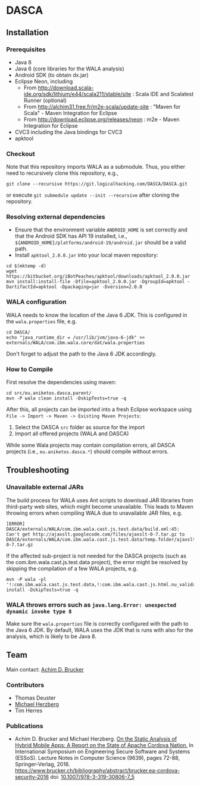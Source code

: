 # DASCA
## Installation
### Prerequisites
* Java 8
* Java 6 (core libraries for the WALA analysis)
* Android SDK (to obtain dx.jar)
* Eclipse Neon, including
  * From http://download.scala-ide.org/sdk/lithium/e44/scala211/stable/site : Scala IDE and Scalatest Runner (optional)
  * From http://alchim31.free.fr/m2e-scala/update-site : "Maven for Scala" - Maven Integration for Eclipse
  * From http://download.eclipse.org/releases/neon : m2e - Maven Integration for Eclipse
* CVC3 including the Java bindings for CVC3
* apktool 


### Checkout
Note that this repository imports WALA as a submodule. Thus,
you either need to recursively clone this repository, e.g.,
```
git clone --recursive https://git.logicalhacking.com/DASCA/DASCA.git
```
or execute ``git submodule update --init --recursive`` after 
cloning the repository.


### Resolving external dependencies
* Ensure that the environment variable ``ANDROID_HOME`` is set correctly and that
  the Android SDK has API 19 installed, i.e.,
  ``${ANDROID_HOME}/platforms/android-19/android.jar`` should be a valid path.
* Install ``apktool_2.0.0.jar`` into your local maven repository:

```
cd $(mktemp -d)
wget https://bitbucket.org/iBotPeaches/apktool/downloads/apktool_2.0.0.jar
mvn install:install-file -Dfile=apktool_2.0.0.jar -DgroupId=apktool -DartifactId=apktool -Dpackaging=jar -Dversion=2.0.0
```

### WALA configuration
WALA needs to know the location of the Java 6 JDK. This is configured in the ``wala.properties`` file, e.g.
```
cd DASCA/
echo "java_runtime_dir = /usr/lib/jvm/java-6-jdk" >> externals/WALA/com.ibm.wala.core/dat/wala.properties
```
Don't forget to adjust the path to the Java 6 JDK accordingly.

### How to Compile
First resolve the dependencies using maven:
```
cd src/eu.aniketos.dasca.parent/
mvn -P wala clean install -DskipTests=true -q
```
After this, all projects can be imported into a fresh Eclipse
workspace using `File -> Import -> Maven -> Existing Maven Projects`:
 1. Select the DASCA ``src`` folder as source for the import
 2. Import all offered projects (WALA and DASCA)

While some Wala projects may contain compilation errors, all DASCA 
projects (i.e., `eu.aniketos.dasca.*`) should compile without errors.

## Troubleshooting
### Unavailable external JARs
The build process for WALA uses Ant scripts to download JAR libraries from third-party web sites, which might
become unavailable. This leads to Maven throwing errors when compiling WALA due to unavailable JAR files, e.g.
```
[ERROR] DASCA/externals/WALA/com.ibm.wala.cast.js.test.data/build.xml:45: Can't get http://ajaxslt.googlecode.com/files/ajaxslt-0-7.tar.gz to DASCA/externals/WALA/com.ibm.wala.cast.js.test.data/temp.folder/ajaxslt-0-7.tar.gz
```
If the affected sub-project is not needed for the DASCA projects (such as the com.ibm.wala.cast.js.test.data
project), the error might be resolved by skipping the compilation of a few WALA projects, e.g.
```
mvn -P wala -pl '!:com.ibm.wala.cast.js.test.data,!:com.ibm.wala.cast.js.html.nu_validator,!:com.ibm.wala.cast.js.test,!:com.ibm.wala.cast.js.rhino.test' install -DskipTests=true -q
```

### WALA throws errors such as ``java.lang.Error: unexpected dynamic invoke type 8``
Make sure the ``wala.properties`` file is correctly configured with the path to the Java 6 JDK. By default,
WALA uses the JDK that is runs with also for the analysis, which is likely to be Java 8.

## Team 
Main contact: [Achim D. Brucker](http://www.brucker.ch/)

### Contributors
* Thomas Deuster
* [Michael Herzberg](http://www.dcs.shef.ac.uk/cgi-bin/makeperson?M.Herzberg)
* Tim Herres


### Publications
* Achim D. Brucker and Michael Herzberg. [On the Static Analysis of
  Hybrid Mobile Apps: A Report on the State of Apache Cordova
  Nation.](https://www.brucker.ch/bibliography/download/2016/brucker.ea-cordova-security-2016.pdf)
  In International Symposium on Engineering Secure Software
  and Systems (ESSoS). Lecture Notes in Computer Science (9639), pages
  72-88, Springer-Verlag, 2016.
  https://www.brucker.ch/bibliography/abstract/brucker.ea-cordova-security-2016
  doi: [10.1007/978-3-319-30806-7_5](http://dx.doi.org/10.1007/978-3-319-30806-7_5)
